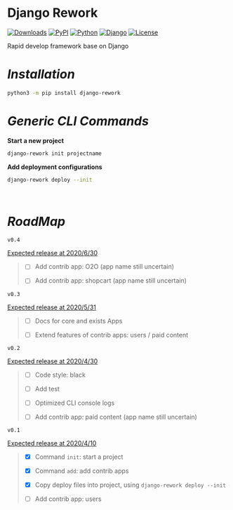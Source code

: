 # Django Rework

[![Downloads](https://pepy.tech/badge/django-rework)](https://pepy.tech/project/django-rework)
[![PyPI](https://img.shields.io/pypi/v/django-rework)](https://pypi.org/project/django-rework/)
[![Python](https://img.shields.io/pypi/pyversions/django-rework)](https://www.python.org)
[![Django](https://img.shields.io/pypi/djversions/django-rework)](https://www.djangoproject.com)
[![License](https://img.shields.io/pypi/l/django-rework)](https://opensource.org/licenses/MIT)

Rapid develop framework base on Django

# _Installation_

```bash
python3 -m pip install django-rework
```

# _Generic CLI Commands_

**Start a new project**

```bash
django-rework init projectname
```

**Add deployment configurations**

```bash
django-rework deploy --init
```

<br>

# _RoadMap_

`v0.4`

<u>Expected release at 2020/6/30</u>

> - [ ] Add contrib app: O2O (app name still uncertain)
>
> - [ ] Add contrib app: shopcart (app name still uncertain)

`v0.3`

<u>Expected release at 2020/5/31</u>

> - [ ] Docs for core and exists Apps
>
> - [ ] Extend features of contrib apps: users / paid content

`v0.2`

<u>Expected release at 2020/4/30</u>

> - [ ] Code style: black
>
> - [ ] Add test
>
> - [ ] Optimized CLI console logs
>
> - [ ] Add contrib app: paid content (app name still uncertain)

`v0.1`

<u>Expected release at 2020/4/10</u>

> - [x] Command `init`: start a project
>
> - [x] Command `add`: add contrib apps
>
> - [x] Copy deploy files into project, using `django-rework deploy --init`
>
> - [ ] Add contrib app: users

